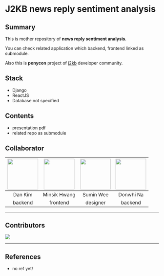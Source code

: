 # J2KB news reply sentiment analysis

## Summary

This is mother repository of **news reply sentiment analysis**.

You can check related application which backend, frontend linked as submodule.

Also this is **ponycon** project of [j2kb](https://www.j2kbcoding.com/) developer community.

## Stack

- Django
- ReactJS
- Database not specified

## Contents

- presentation pdf
- related repo as submodule

## Collaborator



| [<img src="https://avatars.githubusercontent.com/u/31695770?v=4" width="100">](https://github.com/xoxwgys56) | [<img src="https://avatars.githubusercontent.com/u/7940031?v=4" width="100">](https://github.com/waltererz) | [<img src="https://avatars.githubusercontent.com/u/62169779?v=4" width="100">](https://github.com/SUMIN-WEE) | [<img src="https://avatars.githubusercontent.com/u/80886445?v=4" width="100">](https://github.com/donhwi94) |
| :----------------------------------------------------------------------------------------------------------: | :---------------------------------------------------------------------------------------------------------: | :----------------------------------------------------------------------------------------------------------: | :---------------------------------------------------------------------------------------------------------: |
|                                                   Dan Kim                                                    |                                                Minsik Hwang                                                 |                                                  Sumin Wee                                                   |                                                  Donwhi Na                                                  |
|                                                   backend                                                    |                                                  frontend                                                   |                                                   designer                                                   |                                                   backend                                                   |

---

## Contributors

<a href="https://github.com/xoxwgys56/j2kb-news-reply-sentiment-analysisgraphs/contributors">
  <img src="https://contrib.rocks/image?repo=xoxwgys56/j2kb-news-reply-sentiment-analysis" />
</a>

---

## References

- no ref yet!
